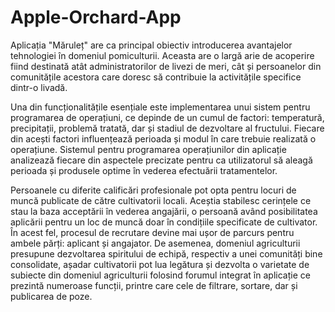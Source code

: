 # Apple-Orchard-App

Aplicația "Măruleț" are ca principal obiectiv introducerea avantajelor tehnologiei în domeniul pomiculturii. Aceasta are o largă arie de acoperire fiind destinată atât administratorilor de livezi de meri, cât și persoanelor din comunitățile acestora care doresc să contribuie la activitățile specifice dintr-o livadă.

Una din funcționalitățile esențiale este implementarea unui sistem pentru programarea de operațiuni, ce depinde de un cumul de factori: temperatură, precipitații, problemă tratată, dar și stadiul de dezvoltare al fructului. Fiecare din acești factori influențează perioada și modul în care trebuie realizată o operațiune. Sistemul pentru programarea operațiunilor din aplicație analizează fiecare din aspectele precizate pentru ca utilizatorul să aleagă perioada și produsele optime în vederea efectuării tratamentelor.

Persoanele cu diferite calificări profesionale pot opta pentru locuri de muncă publicate de către cultivatorii locali. Aceștia stabilesc cerințele ce stau la baza acceptării în vederea angajării, o persoană având posibilitatea aplicării pentru un loc de muncă doar în condițiile specificate de cultivator. În acest fel, procesul de recrutare devine mai ușor de parcurs pentru ambele părți: aplicant și angajator. De asemenea, domeniul agriculturii presupune dezvoltarea spiritului de echipă, respectiv a unei comunități bine consolidate, așadar cultivatorii pot lua legătura și dezvolta o varietate de subiecte din domeniul agriculturii folosind forumul integrat în aplicație ce prezintă numeroase funcții, printre care cele de filtrare, sortare, dar și publicarea de poze.
